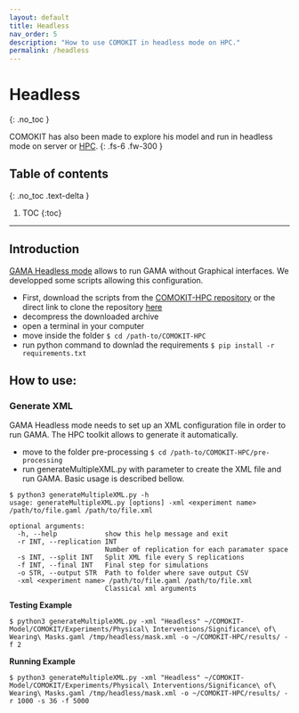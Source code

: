 ```yaml
---
layout: default
title: Headless
nav_order: 5
description: "How to use COMOKIT in headless mode on HPC."
permalink: /headless
---
```


# Headless
{: .no_toc }

COMOKIT has also been made to explore his model and run in headless mode on server or [HPC](https://en.wikipedia.org/wiki/High-performance_computing).
{: .fs-6 .fw-300 }

## Table of contents
{: .no_toc .text-delta }

1. TOC
{:toc}

---

## Introduction

[GAMA Headless mode](https://gama-platform.github.io/wiki/Headless) allows to run GAMA without Graphical interfaces. We developped some scripts allowing this configuration.

- First, download the scripts from the [COMOKIT-HPC repository](https://github.com/COMOKIT/COMOKIT-HPC) or the direct link to clone the repository [here](https://github.com/COMOKIT/COMOKIT-HPC.git)
- decompress the downloaded archive
- open a terminal in your computer
- move inside the folder
``$ cd /path-to/COMOKIT-HPC``
- run python command to downlad the requirements
``$ pip install -r requirements.txt``

## How to use:

### Generate XML

GAMA Headless mode needs to set up an XML configuration file in order to run GAMA. The HPC toolkit allows to generate it automatically.

- move to the folder pre-processing ``$ cd /path-to/COMOKIT-HPC/pre-processing``
- run generateMultipleXML.py with parameter to create the XML file and run GAMA. Basic usage is described bellow.

```
$ python3 generateMultipleXML.py -h
usage: generateMultipleXML.py [options] -xml <experiment name> /path/to/file.gaml /path/to/file.xml

optional arguments:
  -h, --help            show this help message and exit
  -r INT, --replication INT
                        Number of replication for each paramater space
  -s INT, --split INT   Split XML file every S replications
  -f INT, --final INT   Final step for simulations
  -o STR, --output STR  Path to folder where save output CSV
  -xml <experiment name> /path/to/file.gaml /path/to/file.xml
                        Classical xml arguments
```

**Testing Example**
```
$ python3 generateMultipleXML.py -xml "Headless" ~/COMOKIT-Model/COMOKIT/Experiments/Physical\ Interventions/Significance\ of\ Wearing\ Masks.gaml /tmp/headless/mask.xml -o ~/COMOKIT-HPC/results/ -f 2
```
**Running Example**
```
$ python3 generateMultipleXML.py -xml "Headless" ~/COMOKIT-Model/COMOKIT/Experiments/Physical\ Interventions/Significance\ of\ Wearing\ Masks.gaml /tmp/headless/mask.xml -o ~/COMOKIT-HPC/results/ -r 1000 -s 36 -f 5000
```
